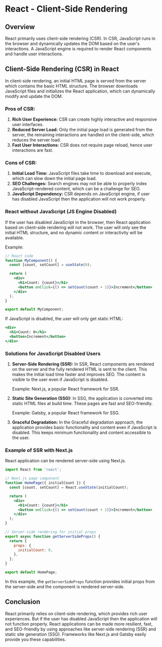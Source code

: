 # React - Client-Side Rendering

## Overview

React primarily uses client-side rendering (CSR). In CSR, JavaScript runs in the browser and dynamically updates the DOM based on the user's interactions. A JavaScript engine is required to render React components and handle user interactions.


## Client-Side Rendering (CSR) in React

In client-side rendering, an initial HTML page is served from the server which contains the basic HTML structure. The browser downloads JavaScript files and initializes the React application, which can dynamically modify and update the DOM.


### Pros of CSR:

1. **Rich User Experience:** CSR can create highly interactive and responsive user interfaces.
1. **Reduced Server Load:** Only the initial page load is generated from the server, the remaining interactions are handled on the client-side, which reduces the server load.
1. **Fast User Interactions:** CSR does not require page reload, hence user interactions are fast.


### Cons of CSR:

1. **Initial Load Time:** JavaScript files take time to download and execute, which can slow down the initial page load.
1. **SEO Challenges:** Search engines may not be able to properly index JavaScript-rendered content, which can be a challenge for SEO.
1. **JavaScript Dependency:** CSR depends on JavaScript engine, if user has disabled JavaScript then the application will not work properly.


### React without JavaScript (JS Engine Disabled)

If the user has disabled JavaScript in the browser, then React application based on client-side rendering will not work. The user will only see the initial HTML structure, and no dynamic content or interactivity will be available.

Example:

```jsx
// React code
function MyComponent() {
  const [count, setCount] = useState(0);

  return (
    <div>
      <h1>Count: {count}</h1>
      <button onClick={() => setCount(count + 1)}>Increment</button>
    </div>
  );
}

export default MyComponent;
```

If JavaScript is disabled, the user will only get static HTML:

```jsx
<div>
  <h1>Count: 0</h1>
  <button>Increment</button>
</div>
```

### Solutions for JavaScript Disabled Users

1. **Server-Side Rendering (SSR):** In SSR, React components are rendered on the server and the fully rendered HTML is sent to the client. This makes the initial load time faster and improves SEO. The content is visible to the user even if JavaScript is disabled.

    Example: Next.js, a popular React framework for SSR.

1. **Static Site Generation (SSG):** In SSG, the application is converted into static HTML files at build time. These pages are fast and SEO-friendly.

    Example: Gatsby, a popular React framework for SSG.

1. **Graceful Degradation:** In the Graceful degradation approach, the application provides basic functionality and content even if JavaScript is disabled. This keeps minimum functionality and content accessible to the user.


### Example of SSR with Next.js
React application can be rendered server-side using Next.js.

```jsx
import React from 'react';

// Next.js page component
function HomePage({ initialCount }) {
  const [count, setCount] = React.useState(initialCount);

  return (
    <div>
      <h1>Count: {count}</h1>
      <button onClick={() => setCount(count + 1)}>Increment</button>
    </div>
  );
}

// Server-side rendering for initial props
export async function getServerSideProps() {
  return {
    props: {
      initialCount: 0,
    },
  };
}

export default HomePage;
```

In this example, the `getServerSideProps` function provides initial props from the server-side and the component is rendered server-side.


## Conclusion

React primarily relies on client-side rendering, which provides rich user experiences. But if the user has disabled JavaScript then the application will not function properly. React applications can be made more resilient, fast, and SEO-friendly by using approaches like server-side rendering (SSR) and static site generation (SSG). Frameworks like Next.js and Gatsby easily provide you these capabilities.
